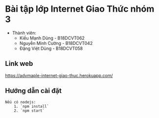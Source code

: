# Bài tập lớp Internet Giao Thức nhóm 3

- Thành viên:
  - Kiều Mạnh Dũng - B18DCVT062
  - Nguyễn Minh Cường - B18DCVT042
  - Đặng Việt Dũng - B18DCVT058

## Link web

https://advmaple-internet-giao-thuc.herokuapp.com/

## Hướng dẫn cài đặt

    Nếu có nodejs:
        1. `npm install`
        2. `npm start`
